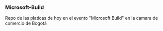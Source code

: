 ### Microsoft-Build
Repo de las platicas de hoy en el evento "Microsoft Build" en la camara de comercio de Bogotá
